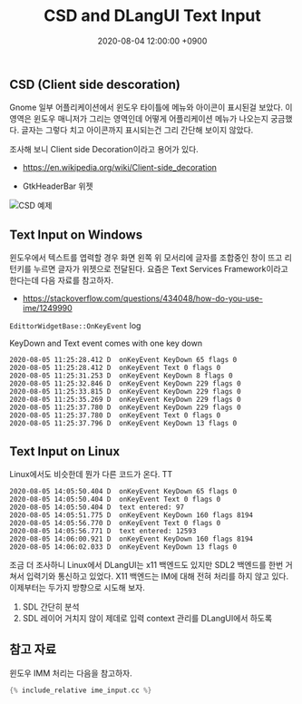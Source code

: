 ﻿---
title: CSD and DLangUI Text Input
date:  2020-08-04 12:00:00 +0900
last_modified_at: 2020-08-07 12:00:00 +0900
categories:
  - CSD
  - dlangui
  - text input
---

## CSD (Client side descoration)

Gnome 일부 어플리케이션에서 윈도우 타이틀에 메뉴와 아이콘이 표시된걸 보았다.
이 영역은 윈도우 매니저가 그리는 영역인데 어떻게 어플리케이션 메뉴가 나오는지 궁금했다.
글자는 그렇다 치고 아이콘까지 표시되는건 그리 간단해 보이지 않았다.

조사해 보니  Client side Decoration이라고 용어가 있다.

- https://en.wikipedia.org/wiki/Client-side_decoration

- GtkHeaderBar 위젯

![CSD 예제](http://www.kcjengr.com/assets/posts/2017-09-29-gtk-headerbar/light-theme.png)

## Text Input on Windows

윈도우에서 텍스트를 엽력할 경우 화면 왼쪽 위 모서리에 글자를 조합중인 창이 뜨고
리턴키를 누르면 글자가 위젯으로 전달된다.
요즘은 Text Services Framework이라고 한다는데 다음 자료를 참고하자.

- https://stackoverflow.com/questions/434048/how-do-you-use-ime/1249990

`EdittorWidgetBase::OnKeyEvent` log

KeyDown and Text event comes with one key down

```
2020-08-05 11:25:28.412 D  onKeyEvent KeyDown 65 flags 0
2020-08-05 11:25:28.412 D  onKeyEvent Text 0 flags 0
2020-08-05 11:25:31.253 D  onKeyEvent KeyDown 8 flags 0
2020-08-05 11:25:32.846 D  onKeyEvent KeyDown 229 flags 0
2020-08-05 11:25:33.815 D  onKeyEvent KeyDown 229 flags 0
2020-08-05 11:25:35.269 D  onKeyEvent KeyDown 229 flags 0
2020-08-05 11:25:37.780 D  onKeyEvent KeyDown 229 flags 0
2020-08-05 11:25:37.780 D  onKeyEvent Text 0 flags 0
2020-08-05 11:25:37.796 D  onKeyEvent KeyDown 13 flags 0
```

## Text Input on Linux

Linux에서도 비슷한데 뭔가 다른 코드가 온다. TT

```
2020-08-05 14:05:50.404 D  onKeyEvent KeyDown 65 flags 0
2020-08-05 14:05:50.404 D  onKeyEvent Text 0 flags 0
2020-08-05 14:05:50.404 D  text entered: 97
2020-08-05 14:05:51.775 D  onKeyEvent KeyDown 160 flags 8194
2020-08-05 14:05:56.770 D  onKeyEvent Text 0 flags 0
2020-08-05 14:05:56.771 D  text entered: 12593
2020-08-05 14:06:00.921 D  onKeyEvent KeyDown 160 flags 8194
2020-08-05 14:06:02.033 D  onKeyEvent KeyDown 13 flags 0
```

조금 더 조사하니 Linux에서 DLangUI는 x11 백엔드도 있지만 SDL2  백엔드를
한번 거쳐서 입력기와 통신하고 있었다. X11 백엔드는 IM에 대해 전혀 처리를
하지 않고 있다. 이제부터는 두가지 방향으로 시도해 보자.

1. SDL 간단히 분석
2. SDL 레이어 거치지 않이 제데로 입력 context 관리를 DLangUI에서 하도록

## 참고 자료

윈도우 IMM 처리는 다음을 참고하자.

```c
{% include_relative ime_input.cc %}
```
